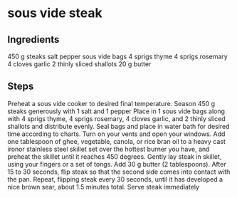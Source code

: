 # sous vide steak

 <script type="application/ld+json">
    {
      "@context": "https://schema.org/",
      "@type": "Recipe",
      "name": "Party Coffee Cake",
      "image": [
        "https://example.com/photos/1x1/photo.jpg",
        "https://example.com/photos/4x3/photo.jpg",
        "https://example.com/photos/16x9/photo.jpg"
      ],
      "author": {
        "@type": "Person",
        "name": "Mary Stone"
      },
      "datePublished": "2018-03-10",
      "description": "This coffee cake is awesome and perfect for parties.",
      "prepTime": "PT20M",
      "cookTime": "PT30M",
      "totalTime": "PT50M",
      "keywords": "cake for a party, coffee",
      "recipeYield": "10",
      "recipeCategory": "Dessert",
      "recipeCuisine": "American",
      "nutrition": {
        "@type": "NutritionInformation",
        "calories": "270 calories"
      },
      "recipeIngredient": [
        "2 cups of flour",
        "3/4 cup white sugar",
        "2 teaspoons baking powder",
        "1/2 teaspoon salt",
        "1/2 cup butter",
        "2 eggs",
        "3/4 cup milk"
        ],
      "recipeInstructions": [
        {
          "@type": "HowToStep",
          "name": "Preheat",
          "text": "Preheat the oven to 350 degrees F. Grease and flour a 9x9 inch pan.",
          "url": "https://example.com/party-coffee-cake#step1",
          "image": "https://example.com/photos/party-coffee-cake/step1.jpg"
        },
        {
          "@type": "HowToStep",
          "name": "Mix dry ingredients",
          "text": "In a large bowl, combine flour, sugar, baking powder, and salt.",
          "url": "https://example.com/party-coffee-cake#step2",
          "image": "https://example.com/photos/party-coffee-cake/step2.jpg"
        },
        {
          "@type": "HowToStep",
          "name": "Add wet ingredients",
          "text": "Mix in the butter, eggs, and milk.",
          "url": "https://example.com/party-coffee-cake#step3",
          "image": "https://example.com/photos/party-coffee-cake/step3.jpg"
        },
        {
          "@type": "HowToStep",
          "name": "Spread into pan",
          "text": "Spread into the prepared pan.",
          "url": "https://example.com/party-coffee-cake#step4",
          "image": "https://example.com/photos/party-coffee-cake/step4.jpg"
        },
        {
          "@type": "HowToStep",
          "name": "Bake",
          "text": "Bake for 30 to 35 minutes, or until firm.",
          "url": "https://example.com/party-coffee-cake#step5",
          "image": "https://example.com/photos/party-coffee-cake/step5.jpg"
        },
        {
          "@type": "HowToStep",
          "name": "Enjoy",
          "text": "Allow to cool and enjoy.",
          "url": "https://example.com/party-coffee-cake#step6",
          "image": "https://example.com/photos/party-coffee-cake/step6.jpg"
        }
      ],
      "aggregateRating": {
        "@type": "AggregateRating",
        "ratingValue": "5",
        "ratingCount": "18"
      },
      "video": {
        "@type": "VideoObject",
        "name": "How to make a Party Coffee Cake",
        "description": "This is how you make a Party Coffee Cake.",
        "thumbnailUrl": [
          "https://example.com/photos/1x1/photo.jpg",
          "https://example.com/photos/4x3/photo.jpg",
          "https://example.com/photos/16x9/photo.jpg"
         ],
        "contentUrl": "http://www.example.com/video123.mp4",
        "embedUrl": "http://www.example.com/videoplayer?video=123",
        "uploadDate": "2018-02-05T08:00:00+08:00",
        "duration": "PT1M33S",
        "interactionStatistic": {
          "@type": "InteractionCounter",
          "interactionType": { "@type": "WatchAction" },
          "userInteractionCount": 2347
        },
        "expires": "2019-02-05T08:00:00+08:00"
      }
    }
    </script>

## Ingredients
450 g steaks
salt
pepper
sous vide bags
4 sprigs thyme
4 sprigs rosemary
4 cloves garlic
2 thinly sliced shallots
20 g butter

## Steps
Preheat a sous vide cooker to desired final temperature.
Season 450 g steaks generously with 1 salt and 1 pepper
Place in 1 sous vide bags along with 4 sprigs thyme, 4 sprigs rosemary, 4 cloves garlic, and 2 thinly sliced shallots and distribute evenly.
Seal bags and place in water bath for desired time according to charts.
Turn on your vents and open your windows. Add one tablespoon of ghee, vegetable,
canola, or rice bran oil to a heavy cast ironor stainless steel skillet
set over the hottest burner you have, and preheat the skillet until it reaches 450 degrees.
Gently lay steak in skillet, using your fingers or a set of tongs.
Add 30 g butter (2 tablespoons).
After 15 to 30 seconds, flip steak so that the second side comes into contact with the pan.
Repeat, flipping steak every 30 seconds, until it has developed a nice brown sear, about 1.5 minutes total.
Serve steak immediately